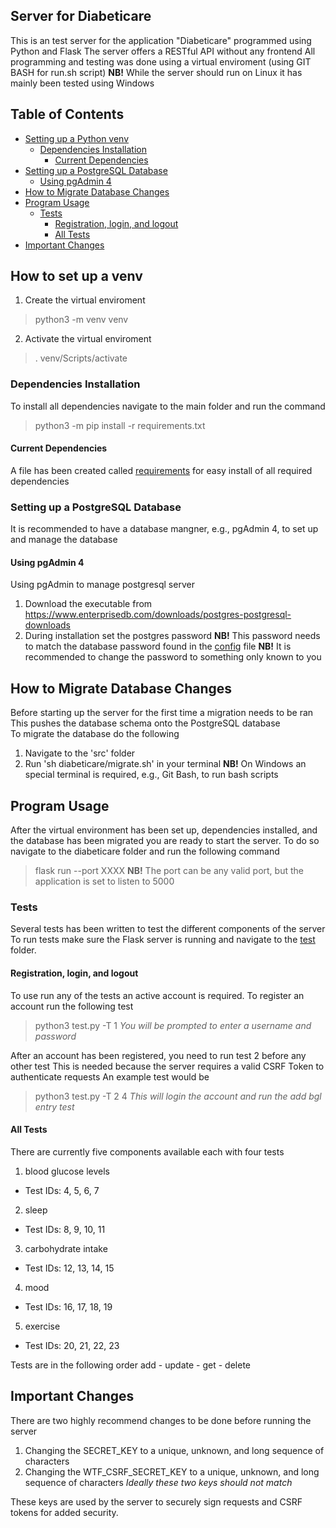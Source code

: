 ## Server for Diabeticare 
This is an test server for the application "Diabeticare" programmed using Python and Flask 
The server offers a RESTful API without any frontend
All programming and testing was done using a virtual enviroment (using GIT BASH for run.sh script)
**NB!** While the server should run on Linux it has mainly been tested using Windows

## Table of Contents
- [Setting up a Python venv](#setting-up-a-postgresql-database)
  - [Dependencies Installation](#dependencies-installation)
    - [Current Dependencies](#current-dependencies)
- [Setting up a PostgreSQL Database](#setting-up-a-postgresql-database)
  - [Using pgAdmin 4](#using-pgadmin-4)
- [How to Migrate Database Changes](#how-to-migrate-database-changes)
- [Program Usage](#program-usage)
  - [Tests](#tests)
    - [Registration, login, and logout](#registration-login-and-logout)
    - [All Tests](#all-tests)
- [Important Changes](#important-changes)

## How to set up a venv
1. Create the virtual enviroment
> python3 -m venv venv
2. Activate the virtual enviroment
> . venv/Scripts/activate

### Dependencies Installation
To install all dependencies navigate to the main folder and run the command
> python3 -m pip install -r requirements.txt

#### Current Dependencies
A file has been created called [requirements](requirements.txt) for easy install of all required dependencies  

### Setting up a PostgreSQL Database
It is recommended to have a database mangner, e.g., pgAdmin 4, to set up and manage the database
  
#### Using pgAdmin 4
Using pgAdmin to manage postgresql server 
1. Download the executable from https://www.enterprisedb.com/downloads/postgres-postgresql-downloads
2. During installation set the postgres password
**NB!** This password needs to match the database password found in the [config](config.py) file
**NB!** It is recommended to change the password to something only known to you

## How to Migrate Database Changes
Before starting up the server for the first time a migration needs to be ran
This pushes the database schema onto the PostgreSQL database  
To migrate the database do the following
1. Navigate to the 'src' folder
2. Run 'sh diabeticare/migrate.sh' in your terminal
**NB!** On Windows an special terminal is required, e.g., Git Bash, to run bash scripts

## Program Usage
After the virtual environment has been set up, dependencies installed, and the database has been migrated you are ready to start the server.
To do so navigate to the diabeticare folder and run the following command
> flask run --port XXXX
**NB!** The port can be any valid port, but the application is set to listen to 5000

### Tests
Several tests has been written to test the different components of the server
To run tests make sure the Flask server is running and navigate to the [test](test/) folder.

#### Registration, login, and logout
To use run any of the tests an active account is required. To register an account run the following test
> python3 test.py -T 1
*You will be prompted to enter a username and password*

After an account has been registered, you need to run test 2 before any other test
This is needed because the server requires a valid CSRF Token to authenticate requests
An example test would be
> python3 test.py -T 2 4
*This will login the account and run the add bgl entry test*

#### All Tests
There are currently five components available each with four tests
1. blood glucose levels
  - Test IDs: 4, 5, 6, 7
2. sleep
  - Test IDs: 8, 9, 10, 11
3. carbohydrate intake
  - Test IDs: 12, 13, 14, 15
4. mood
  - Test IDs: 16, 17, 18, 19
5. exercise
  - Test IDs: 20, 21, 22, 23

Tests are in the following order
add - update - get - delete

## Important Changes
There are two highly recommend changes to be done before running the server
1. Changing the SECRET_KEY to a unique, unknown, and long sequence of characters
2. Changing the WTF_CSRF_SECRET_KEY to a unique, unknown, and long sequence of characters
*Ideally these two keys should not match*
  
These keys are used by the server to securely sign requests and CSRF tokens for added security.